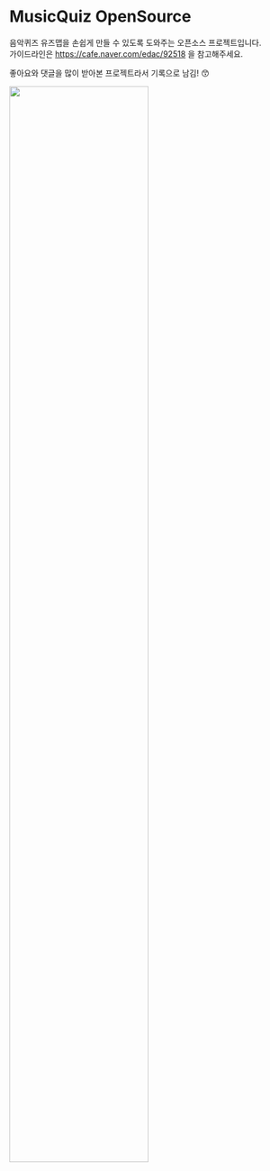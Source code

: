 # MusicQuiz OpenSource

음악퀴즈 유즈맵을 손쉽게 만들 수 있도록 도와주는 오픈소스 프로젝트입니다.   
가이드라인은 https://cafe.naver.com/edac/92518 을 참고해주세요.

좋아요와 댓글을 많이 받아본 프로젝트라서 기록으로 남김! 😙

<img src="https://github.com/westreed/SC-MusicQuizGame/blob/master/1.png" width="70%" />
